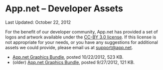 # App.net – Developer Assets

Last Updated: October 22, 2012

For the benefit of our developer community, App.net has provided a set of logos and artwork available under the [CC-BY 3.0 license](http://creativecommons.org/licenses/by/3.0/). If this license is not appropriate for your needs, or you have any suggestions for additional assets we could provide, please email us at [support@app.net](mailto:support@app.net).

* [App.net Graphics Bundle](https://d1f0fplrc06slp.cloudfront.net/downloads/adn-graphics-20121022.zip), posted 10/22/2012, 523 KB.
* (older) [App.net Graphics Bundle](https://d1f0fplrc06slp.cloudfront.net/downloads/adn-graphics-20120927.zip), posted 9/27/2012, 121 KB.
